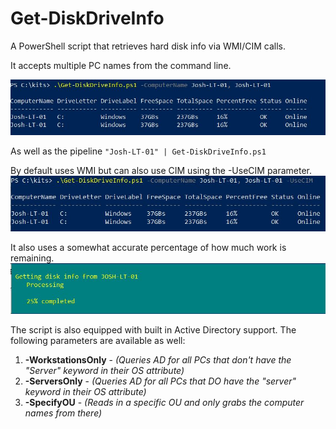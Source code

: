 # Get-DiskDriveInfo
A PowerShell script that retrieves hard disk info via WMI/CIM calls.

It accepts multiple PC names from the command line.

![PC](/images/MultiplePCNames.JPG)

As well as the pipeline
`"Josh-LT-01" | Get-DiskDriveInfo.ps1` 

By default uses WMI but can also use CIM using the -UseCIM parameter.
![CIM](/images/CIM.JPG)

It also uses a somewhat accurate percentage of how much work is remaining.
![PC](/images/Percentage.JPG)

The script is also equipped with built in Active Directory support. The following parameters are available as well:
1. **-WorkstationsOnly** - *(Queries AD for all PCs that don't have the "Server" keyword in their OS attribute)* 
2. **-ServersOnly** - *(Queries AD for all PCs that DO have the "server" keyword in their OS attribute)*
3. **-SpecifyOU** - *(Reads in a specific OU and only grabs the computer names from there)*


